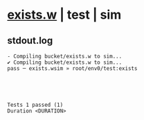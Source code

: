 # [exists.w](../../../../examples/tests/valid/exists.w) | test | sim

## stdout.log
```log
- Compiling bucket/exists.w to sim...
✔ Compiling bucket/exists.w to sim...
pass ─ exists.wsim » root/env0/test:exists
 




Tests 1 passed (1) 
Duration <DURATION>

```

